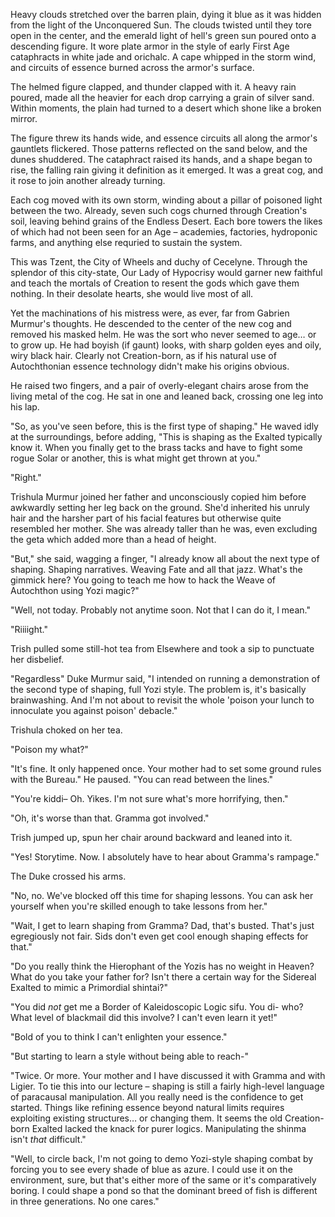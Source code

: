 Heavy clouds stretched over the barren plain, dying it blue as it was hidden from the light of the Unconquered Sun. The clouds twisted until they tore open in the center, and the emerald light of hell's green sun poured onto a descending figure. It wore plate armor in the style of early First Age cataphracts in white jade and orichalc. A cape whipped in the storm wind, and circuits of essence burned across the armor's surface.

The helmed figure clapped, and thunder clapped with it. A heavy rain poured, made all the heavier for each drop carrying a grain of silver sand. Within moments, the plain had turned to a desert which shone like a broken mirror.

The figure threw its hands wide, and essence circuits all along the armor's gauntlets flickered. Those patterns reflected on the sand below, and the dunes shuddered. The cataphract raised its hands, and a shape began to rise, the falling rain giving it definition as it emerged. It was a great cog, and it rose to join another already turning.

Each cog moved with its own storm, winding about a pillar of poisoned light between the two. Already, seven such cogs churned through Creation's soil, leaving behind grains of the Endless Desert. Each bore towers the likes of which had not been seen for an Age – academies, factories, hydroponic farms, and anything else requried to sustain the system.

This was Tzent, the City of Wheels and duchy of Cecelyne. Through the splendor of this city-state, Our Lady of Hypocrisy would garner new faithful and teach the mortals of Creation to resent the gods which gave them nothing. In their desolate hearts, she would live most of all.

Yet the machinations of his mistress were, as ever, far from Gabrien Murmur's thoughts. He descended to the center of the new cog and removed his masked helm. He was the sort who never seemed to age… or to grow up. He had boyish (if gaunt) looks, with sharp golden eyes and oily, wiry black hair. Clearly not Creation-born, as if his natural use of Autochthonian essence technology didn't make his origins obvious.

He raised two fingers, and a pair of overly-elegant chairs arose from the living metal of the cog. He sat in one and leaned back, crossing one leg into his lap.

"So, as you've seen before, this is the first type of shaping." He waved idly at the surroundings, before adding, "This is shaping as the Exalted typically know it. When you finally get to the brass tacks and have to fight some rogue Solar or another, this is what might get thrown at you."

"Right."

Trishula Murmur joined her father and unconsciously copied him before awkwardly setting her leg back on the ground. She'd inherited his unruly hair and the harsher part of his facial features but otherwise quite resembled her mother. She was already taller than he was, even excluding the geta which added more than a head of height.

"But," she said, wagging a finger, "I already know all about the next type of shaping. Shaping narratives. Weaving Fate and all that jazz. What's the gimmick here? You going to teach me how to hack the Weave of Autochthon using Yozi magic?"

"Well, not today. Probably not anytime soon. Not that I can do it, I mean."

"Riiiight."

Trish pulled some still-hot tea from Elsewhere and took a sip to punctuate her disbelief.

"Regardless" Duke Murmur said, "I intended on running a demonstration of the second type of shaping, full Yozi style. The problem is, it's basically brainwashing. And I'm not about to revisit the whole 'poison your lunch to innoculate you against poison' debacle."

Trishula choked on her tea.

"Poison my what?"

"It's fine. It only happened once. Your mother had to set some ground rules with the Bureau." He paused. "You can read between the lines."

"You're kiddi– Oh. Yikes. I'm not sure what's more horrifying, then."

"Oh, it's worse than that. Gramma got involved."

Trish jumped up, spun her chair around backward and leaned into it.

"Yes! Storytime. Now. I absolutely have to hear about Gramma's rampage."

The Duke crossed his arms.

"No, no. We've blocked off this time for shaping lessons. You can ask her yourself when you're skilled enough to take lessons from her."

"Wait, I get to learn shaping from Gramma? Dad, that's busted. That's just egregiously not fair. Sids don't even get cool enough shaping effects for that."

"Do you really think the Hierophant of the Yozis has no weight in Heaven? What do you take your father for? Isn't there a certain way for the Sidereal Exalted to mimic a Primordial shintai?"

"You did _not_ get me a Border of Kaleidoscopic Logic sifu. You di- who? What level of blackmail did this involve? I can't even learn it yet!"

"Bold of you to think I can't enlighten your essence."

"But starting to learn a style without being able to reach-"

"Twice. Or more. Your mother and I have discussed it with Gramma and with Ligier. To tie this into our lecture – shaping is still a fairly high-level language of paracausal manipulation. All you really need is the confidence to get started. Things like refining essence beyond natural limits requires exploiting existing structures… or changing them. It seems the old Creation-born Exalted lacked the knack for purer logics. Manipulating the shinma isn't _that_ difficult."

"Well, to circle back, I'm not going to demo Yozi-style shaping combat by forcing you to see every shade of blue as azure. I could use it on the environment, sure, but that's either more of the same or it's comparatively boring. I could shape a pond so that the dominant breed of fish is different in three generations. No one cares."